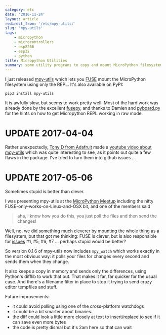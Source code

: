 ```yaml
---
category: etc
date: '2016-11-24'
layout: article
redirect_from: '/etc/mpy-utils/'
slug: 'mpy-utils'
tags:
    - micropython
    - microcontrollers
    - esp8266
    - esp32
    - python
title: Micropython Utilities
summary: some utility programs to copy and mount MicroPython filesystems from your computer
---
```


I just released [mpy-utils](https://github.com/nickzoic/mpy-utils) which
lets you [FUSE](https://en.wikipedia.org/wiki/Filesystem_in_Userspace)
mount the MicroPython filesystem using only the REPL. It's also
available on PyPI:

    pip3 install mpy-utils

It is awfully slow, but seems to work pretty well. Most of the hard work
was already done by the excellent
[fusepy](https://github.com/terencehonles/fusepy), and thanks to Damien
and
[pyboard.py](https://github.com/micropython/micropython/blob/master/tools/pyboard.py)
for the hints on how to get Micropython REPL working in raw mode.

UPDATE 2017-04-04
=================

Rather unexpectedly, [Tony D from Adafruit](https://learn.adafruit.com/users/tdicola)
made a [youtube video about mpy-utils](https://youtu.be/NdXtvtYrOs4) which was quite
interesting to see, as it points out quite a few flaws in the package.  I've tried to 
turn them into github issues ...

UPDATE 2017-05-06
=================

Sometimes stupid is better than clever.

I was presenting mpy-utils at the [MicroPython Meetup](https://www.meetup.com/MicroPython-Meetup/)
including the nifty FUSE-only-works-on-Linux-and-OSX bit, and one of the members said 

> aha, I know how you do this, you just poll the files and then send the changes!

Well, no, we did something much cleverer by mounting the whole thing as a filesystem, but
that got me thinking: FUSE is clever, but is also responsible for [issues](https://github.com/nickzoic/mpy-utils/issues) #1, #5, #6, #7 ... perhaps stupid would be better?

So version 0.1.6 of mpy-utils now includes `mpy_watch` which works exactly in the most
obvious way: it polls your files for changes every second and sends them when they change.

It also keeps a copy in memory and sends only the differences, using Python's difflib to 
work that out.  That makes it far, far quicker for the usual case.  And there's a filename filter
in place to stop it trying to send crazy editor tempfiles and stuff.

Future improvements:

* it could avoid polling using one of the cross-platform watchdogs
* it could be a bit smarter about binaries.  
* the diff could look a little more closely at text to insert/replace to see if
  it can save even more bytes
* the code is pretty dismal but it's 2am here so that can wait

